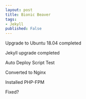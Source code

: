 ```yaml
---
layout: post
title: Bionic Beaver
tags: 
- Jekyll
published: False
---
```


Upgrade to Ubuntu 18.04 completed

Jekyll upgrade completed

Auto Deploy Script Test

Converted to Nginx 

Installed PHP-FPM

Fixed?
